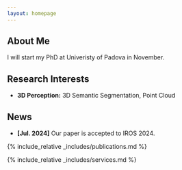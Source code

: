 ```yaml
---
layout: homepage
---
```


## About Me

I will start my PhD at Univeristy of Padova in November.

## Research Interests

- **3D Perception:** 3D Semantic Segmentation, Point Cloud
<!-- - **Deep Learning:** semantic segmentation, classification -->

## News

- **[Jul. 2024]** Our paper is accepted to IROS 2024.
<!-- - **[Feb. 2020]** We will host the ACM Multimedia Asia 2020 conference in Singapore!
- **[Sept. 2019]** Our paper about few-shot learning is accepted to NeurIPS 2019.
- **[Mar. 2019]** Our paper about few-shot learning is accepted to CVPR 2019. -->

{% include_relative _includes/publications.md %}

{% include_relative _includes/services.md %}
